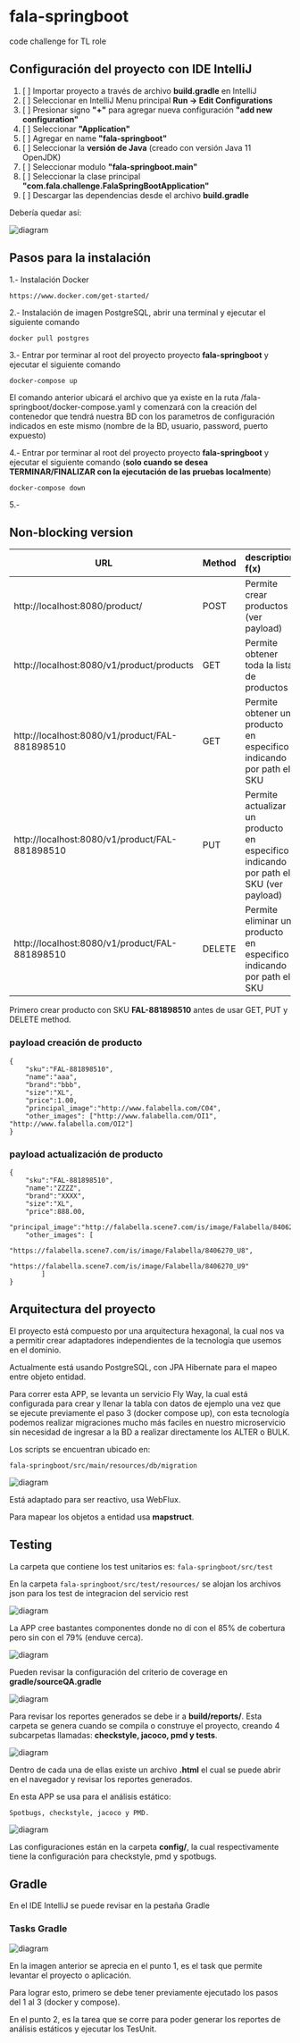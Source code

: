 # fala-springboot

code challenge for TL role

## Configuración del proyecto con IDE IntelliJ

1. [ ] Importar proyecto a través de archivo **build.gradle** en IntelliJ
2. [ ] Seleccionar en IntelliJ Menu principal **Run -> Edit Configurations**
3. [ ] Presionar signo **"+"** para agregar nueva configuración **"add new configuration"**
4. [ ] Seleccionar **"Application"**
5. [ ] Agregar en name **"fala-springboot"**
6. [ ] Seleccionar la **versión de Java** (creado con versión Java 11 OpenJDK)
7. [ ] Seleccionar modulo **"fala-springboot.main"**
8. [ ] Seleccionar la clase principal **"com.fala.challenge.FalaSpringBootApplication"**
9. [ ] Descargar las dependencias desde el archivo **build.gradle**


Debería quedar así:

![diagram](https://raw.githubusercontent.com/nio-kedakai/fala-springboot/master/configuracion_app_intellij.png)

## Pasos para la instalación

1.- Instalación Docker 

```
https://www.docker.com/get-started/
```

2.- Instalación de imagen PostgreSQL, abrir una terminal y ejecutar el siguiente comando

```
docker pull postgres
```

3.- Entrar por terminar al root del proyecto proyecto **fala-springboot** 
y ejecutar el siguiente comando

```
docker-compose up
```
El comando anterior ubicará el archivo que ya existe en la ruta /fala-springboot/docker-compose.yaml
y comenzará con la creación del contenedor que tendrá nuestra BD con los parametros 
de configuración indicados en este mismo (nombre de la BD, usuario, password, puerto expuesto)


4.- Entrar por terminar al root del proyecto proyecto **fala-springboot**
y ejecutar el siguiente comando (**solo cuando se desea 
TERMINAR/FINALIZAR con la ejecutación de las pruebas localmente**)

```
docker-compose down
```
5.- 

## Non-blocking version

| URL                                               | Method    | description f(x)                                   |
| --------------------------------------------------|:-------   |:----------------------------------------------------|
| http://localhost:8080/product/                    | POST      | Permite crear productos (ver payload)             |
| http://localhost:8080/v1/product/products         | GET       | Permite obtener toda la lista de productos       |
| http://localhost:8080/v1/product/FAL-881898510    | GET       | Permite obtener un producto en especifico indicando por path el SKU
| http://localhost:8080/v1/product/FAL-881898510    | PUT       | Permite actualizar un producto en especifico indicando por path el SKU (ver payload)
| http://localhost:8080/v1/product/FAL-881898510    | DELETE    | Permite eliminar un producto en especifico indicando por path el SKU


Primero crear producto con SKU **FAL-881898510** antes de usar  GET, PUT y DELETE method.
### payload creación de producto
```
{
    "sku":"FAL-881898510",
    "name":"aaa",
    "brand":"bbb",
    "size":"XL",
    "price":1.00, 
    "principal_image":"http://www.falabella.com/C04",
    "other_images": ["http://www.falabella.com/OI1", "http://www.falabella.com/OI2"]
}
```

### payload actualización de producto
```
{
    "sku":"FAL-881898510",
    "name":"ZZZZ",
    "brand":"XXXX",
    "size":"XL",
    "price":888.00, 
    "principal_image":"http://falabella.scene7.com/is/image/Falabella/8406270_U7",
    "other_images": [
            "https://falabella.scene7.com/is/image/Falabella/8406270_U8",
            "https://falabella.scene7.com/is/image/Falabella/8406270_U9"
        ]
}
```
## Arquitectura del proyecto

El proyecto está compuesto por una arquitectura hexagonal, la cual nos va a permitir crear adaptadores independientes 
de la tecnología que usemos en el dominio.

Actualmente está usando PostgreSQL, con JPA Hibernate para el mapeo entre objeto entidad.

Para correr esta APP, se levanta un servicio Fly Way, la cual está configurada para crear y llenar la tabla con datos de ejemplo
una vez que se ejecute previamente el paso 3 (docker compose up), con esta tecnología podemos realizar migraciones mucho
más faciles en nuestro microservicio sin necesidad de ingresar a la BD a realizar directamente los ALTER o BULK.

Los scripts se encuentran ubicado en:

`fala-springboot/src/main/resources/db/migration`

![diagram](https://raw.githubusercontent.com/nio-kedakai/fala-springboot/master/mapa_carpetas_main.png)

Está adaptado para ser reactivo, usa WebFlux.

Para mapear los objetos a entidad usa **mapstruct**. 

## Testing

La carpeta que contiene los test unitarios es: `fala-springboot/src/test`

En la carpeta `fala-springboot/src/test/resources/` se alojan los archivos json para los test de 
integracion del servicio rest

![diagram](https://raw.githubusercontent.com/nio-kedakai/fala-springboot/master/mapa_carpetas_test.png)

La APP cree bastantes componentes donde no dí con el 85% de cobertura pero sin con el 79% (enduve cerca).

![diagram](https://raw.githubusercontent.com/nio-kedakai/fala-springboot/master/configuracion_coverage_testing_gradle.png)

Pueden revisar la configuración del criterio de coverage en **gradle/sourceQA.gradle**

![diagram](https://raw.githubusercontent.com/nio-kedakai/fala-springboot/master/mapa_carpetas_QA_gradle.png)

Para revisar los reportes generados se debe ir a **build/reports/**.  Esta carpeta se genera cuando se compila
o construye el proyecto, creando 4 subcarpetas llamadas: **checkstyle, jacoco, pmd y tests**.

![diagram](https://raw.githubusercontent.com/nio-kedakai/fala-springboot/master/mapa_carpetas_reportes_estaticos.png)

Dentro de cada una de ellas existe un archivo **.html** el cual se puede abrir en el navegador y revisar los reportes generados.

En esta APP se usa para el análisis estático:

```Spotbugs, checkstyle, jacoco y PMD.```

![diagram](https://raw.githubusercontent.com/nio-kedakai/fala-springboot/master/mapa_carpetas_analisis_estatico.png)

Las configuraciones están en la carpeta **config/**, la cual respectivamente tiene la configuración para checkstyle, pmd y spotbugs.

## Gradle

En el IDE IntelliJ se puede revisar en la pestaña Gradle


### Tasks Gradle
![diagram](https://raw.githubusercontent.com/nio-kedakai/fala-springboot/master/gradle_app.png)

En la imagen anterior se aprecia en el punto 1, es el task que permite levantar el proyecto o aplicación.

Para lograr esto, primero se debe tener previamente ejecutado los pasos del 1 al 3 (docker y compose).

En el punto 2, es la tarea que se corre para poder generar los reportes de análisis estáticos y ejecutar los TesUnit.